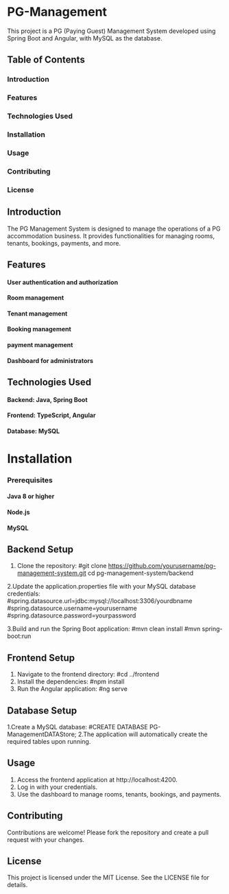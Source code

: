 
# PG-Management

This project is a PG (Paying Guest) Management System developed using Spring Boot and Angular, with MySQL as the database.

## Table of Contents
### Introduction
### Features
### Technologies Used
### Installation
### Usage
### Contributing
### License

## Introduction
The PG Management System is designed to manage the operations of a PG accommodation business. It provides functionalities for managing rooms, tenants, bookings, payments, and more.
## Features
#### User authentication and authorization
#### Room management
#### Tenant management
#### Booking management
#### payment management
#### Dashboard for administrators

## Technologies Used
#### Backend: Java, Spring Boot 
#### Frontend: TypeScript, Angular
#### Database: MySQL

# Installation
### Prerequisites
#### Java 8 or higher
#### Node.js
#### MySQL
## Backend Setup
1. Clone the repository:
#git clone https://github.com/yourusername/pg-management-system.git
cd pg-management-system/backend

2.Update the application.properties file with your MySQL database credentials:
#spring.datasource.url=jdbc:mysql://localhost:3306/yourdbname
#spring.datasource.username=yourusername
#spring.datasource.password=yourpassword

3.Build and run the Spring Boot application:
#mvn clean install
#mvn spring-boot:run
## Frontend Setup
1. Navigate to the frontend directory:
#cd ../frontend
2. Install the dependencies:
#npm install
3. Run the Angular application:
#ng serve
## Database Setup
1.Create a MySQL database:
#CREATE DATABASE PG-ManagementDATAStore;
2.The application will automatically create the required tables upon running.
## Usage
1. Access the frontend application at http://localhost:4200.
2. Log in with your credentials.
3. Use the dashboard to manage rooms, tenants, bookings, and payments.
## Contributing
Contributions are welcome! Please fork the repository and create a pull request with your changes.
## License
This project is licensed under the MIT License. See the LICENSE file for details.






